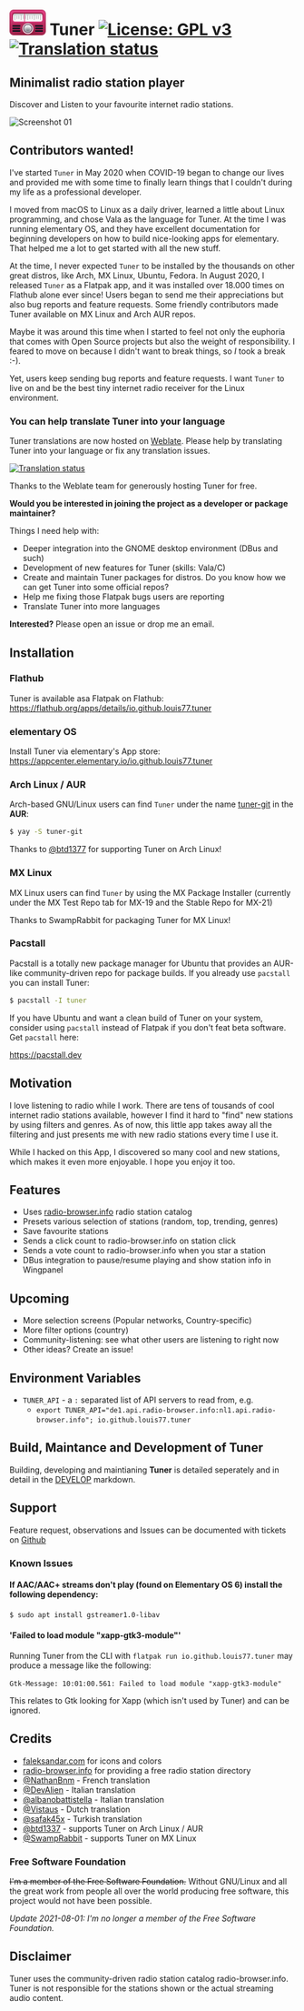# ![icon](docs/logo_01.png) Tuner [![License: GPL v3](https://img.shields.io/badge/License-GPL%20v3-blue.svg)](http://www.gnu.org/licenses/gpl-3.0) [![Translation status](https://hosted.weblate.org/widgets/tuner/-/tuner-ui/svg-badge.svg)](https://hosted.weblate.org/engage/tuner/)

## Minimalist radio station player
Discover and Listen to your favourite internet radio stations.

![Screenshot 01](docs/screen_dark_1.4.2.png?raw=true)

## Contributors wanted!

I've started `Tuner` in May 2020 when COVID-19 began to change our lives and provided me with some time to finally learn things that I couldn't during my life as a professional developer. 

I moved from macOS to Linux as a daily driver, learned a little about Linux programming, and chose Vala as the language for Tuner. At the time I was running elementary OS, and they have excellent documentation for beginning developers on how to build nice-looking apps for elementary. That helped me a lot to get started with all the new stuff.

At the time, I never expected `Tuner` to be installed by the thousands on other great distros, like Arch, MX Linux, Ubuntu, Fedora. In August 2020, I released `Tuner` as a Flatpak app, and it was installed over 18.000 times on Flathub alone ever since! Users began to send me their appreciations but also bug reports and feature requests. Some friendly contributors made Tuner available on MX Linux and Arch AUR repos. 

Maybe it was around this time when I started to feel not only the euphoria that comes with Open Source projects but also the weight of responsibility. I feared to move on because I didn't want to break things, so *I* took a break :-). 

Yet, users keep sending bug reports and feature requests. I want `Tuner` to live on and be the best tiny internet radio receiver for the Linux environment. 

### You can help translate Tuner into your language

Tuner translations are now hosted on [Weblate](https://hosted.weblate.org/engage/tuner/). Please help by translating Tuner into your language or fix any translation issues.

[![Translation status](https://hosted.weblate.org/widgets/tuner/-/tuner-ui/multi-auto.svg)](https://hosted.weblate.org/engage/tuner/)

Thanks to the Weblate team for generously hosting Tuner for free.


**Would you be interested in joining the project as a developer or package maintainer?**

Things I need help with:

- Deeper integration into the GNOME desktop environment (DBus and such)
- Development of new features for Tuner (skills: Vala/C)
- Create and maintain Tuner packages for distros. Do you know how we can get Tuner into some official repos?
- Help me fixing those Flatpak bugs users are reporting
- Translate Tuner into more languages

**Interested?** Please open an issue or drop me an email.

## Installation

### Flathub

Tuner is available asa Flatpak on Flathub:
https://flathub.org/apps/details/io.github.louis77.tuner

### elementary OS

Install Tuner via elementary's App store:
https://appcenter.elementary.io/io.github.louis77.tuner

### Arch Linux / AUR
Arch-based GNU/Linux users can find `Tuner` under the name [tuner-git](https://aur.archlinux.org/packages/tuner-git/) in the **AUR**:

```sh
$ yay -S tuner-git
```
Thanks to [@btd1377](https://github.com/btd1337) for supporting Tuner on Arch Linux!

### MX Linux
MX Linux users can find `Tuner` by using the MX Package Installer (currently under the MX Test Repo tab for MX-19 and the Stable Repo for MX-21)

Thanks to SwampRabbit for packaging Tuner for MX Linux!

### Pacstall
Pacstall is a totally new package manager for Ubuntu that provides an AUR-like community-driven repo for package builds. If you already use `pacstall` you can install Tuner:

```sh
$ pacstall -I tuner
```

If you have Ubuntu and want a clean build of Tuner on your system, consider using `pacstall` instead of Flatpak if you don't feat beta software. Get `pacstall` here:

https://pacstall.dev


## Motivation

I love listening to radio while I work. There are tens of tousands of cool internet radio stations available, however I find it hard to "find" new stations by using filters and genres. As of now, this little app takes away all the filtering and just presents me with new radio stations every time I use it.

While I hacked on this App, I discovered so many cool and new stations, which makes it even more enjoyable. I hope you enjoy it too.

## Features

- Uses [radio-browser.info](https://www.radio-browser.info/) radio station catalog
- Presets various selection of stations (random, top, trending, genres)
- Save favourite stations
- Sends a click count to radio-browser.info on station click
- Sends a vote count to radio-browser.info when you star a station
- DBus integration to pause/resume playing and show station info in Wingpanel

## Upcoming

- More selection screens (Popular networks, Country-specific)
- More filter options (country)
- Community-listening: see what other users are listening to right now
- Other ideas? Create an issue!

## Environment Variables

* `TUNER_API` - a `:` separated list of API servers to read from, e.g.
    * `export TUNER_API="de1.api.radio-browser.info:nl1.api.radio-browser.info"; io.github.louis77.tuner`


## Build, Maintance and Development of Tuner

Building, developing and maintianing **Tuner** is detailed seperately and in detail in the [DEVELOP](DEVELOP.md) markdown.


## Support 

Feature request, observations and Issues can be documented with tickets on [Github](https://github.com/louis77/tuner/issues)


### Known Issues

#### If AAC/AAC+ streams don't play (found on Elementary OS 6) install the following dependency:
```sh
$ sudo apt install gstreamer1.0-libav
```

#### 'Failed to load module "xapp-gtk3-module"'
Running Tuner from the CLI with `flatpak run io.github.louis77.tuner` may produce a message like the following:

`Gtk-Message: 10:01:00.561: Failed to load module "xapp-gtk3-module"`

This relates to Gtk looking for Xapp (which isn't used by Tuner) and can be ignored.


## Credits

- [faleksandar.com](https://faleksandar.com/) for icons and colors
- [radio-browser.info](http://www.radio-browser.info) for providing a free radio station directory
- [@NathanBnm](https://github.com/NathanBnm) - French translation
- [@DevAlien](https://github.com/DevAlien) - Italian translation 
- [@albanobattistella](https://github.com/albanobattistella) - Italian translation
- [@Vistaus](https://github.com/Vistaus) - Dutch translation
- [@safak45x](https://github.com/safak45x) - Turkish translation
- [@btd1337](https://github.com/btd1337) - supports Tuner on Arch Linux / AUR
- [@SwampRabbit](https://github.com/SwampRabbit) - supports Tuner on MX Linux

### Free Software Foundation

~~I'm a member of the Free Software Foundation.~~ Without GNU/Linux and all the great
work from people all over the world producing free software, this project would
not have been possible.

*Update 2021-08-01: I'm no longer a member of the Free Software Foundation.*

## Disclaimer

Tuner uses the community-driven radio station catalog radio-browser.info. Tuner
is not responsible for the stations shown or the actual streaming audio content.


